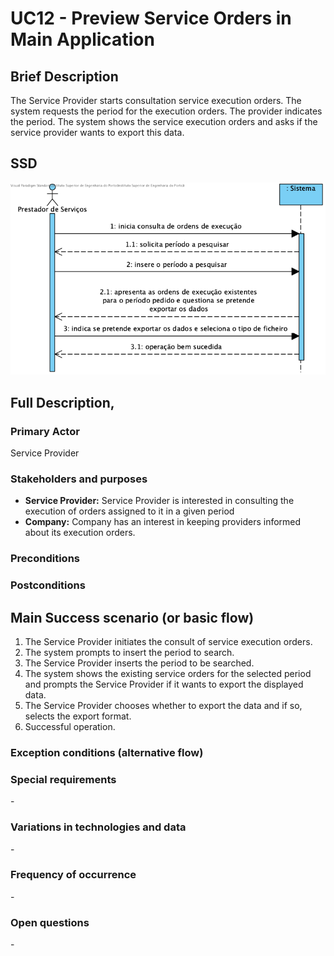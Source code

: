 # UC12 - Preview Service Orders in Main Application

## Brief Description

The Service Provider starts consultation service execution orders. The system requests the period for the execution orders. The provider indicates the period. The system shows the service execution orders and asks if the service provider wants to export this data.

## SSD
![SSD_UC12_IT3.png](SSD_UC12_IT3.png)

## Full Description,

### Primary Actor

Service Provider

### Stakeholders and purposes
* **Service Provider:** Service Provider is interested in consulting the execution of orders assigned to it in a given period
* **Company:** Company has an interest in keeping providers informed about its execution orders.

### Preconditions


### Postconditions


## Main Success scenario (or basic flow)
1. The Service Provider initiates the consult of service execution orders.
2. The system prompts to insert the period to search.
3. The Service Provider inserts the period to be searched.
4. The system shows the existing service orders for the selected period and prompts the Service Provider if it wants to export the displayed data.
5. The Service Provider chooses whether to export the data and if so, selects the export format.
6. Successful operation.


### Exception conditions (alternative flow)


### Special requirements
\-

### Variations in technologies and data
\-

### Frequency of occurrence
\-

### Open questions
\-
